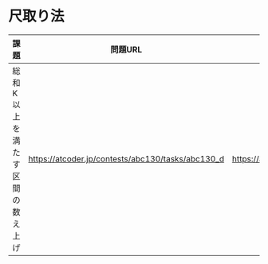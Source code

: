 # 尺取り法

| 課題 | 問題URL | 提出URL |
| --- | --- | --- |
| 総和K以上を満たす区間の数え上げ | https://atcoder.jp/contests/abc130/tasks/abc130_d | https://atcoder.jp/contests/abc130/submissions/65600338 |
